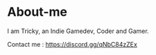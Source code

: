 # About-me

I am Tricky, an Indie Gamedev, Coder and Gamer.

Contact me : 
https://discord.gg/qNbC84zZEx
